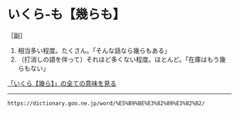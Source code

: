 # いくら‐も【幾らも】

［副］
1. 相当多い程度。たくさん。「そんな話なら幾らもある」
2. （打消しの語を伴って）それほど多くない程度。ほとんど。「在庫はもう幾らもない」
    

[「いくら【幾ら】」の全ての意味を見る](いくら（幾ら）)

---
`https://dictionary.goo.ne.jp/word/%E5%B9%BE%E3%82%89%E3%82%82/`